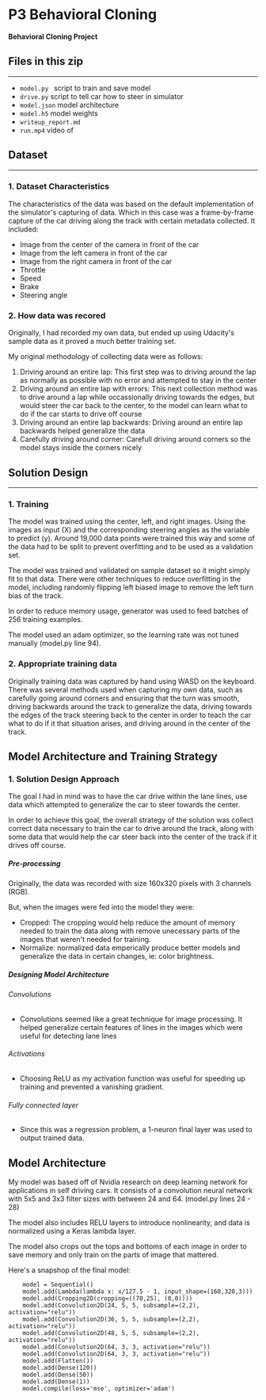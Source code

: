 # P3 Behavioral Cloning

**Behavioral Cloning Project**

## Files in this zip
---
* ```model.py ``` script to train and save model
* ```drive.py``` script to tell car how to steer in simulator
* ```model.json``` model architecture
* ```model.h5``` model weights
* ```writeup_report.md```
* ```run.mp4``` video of
## Dataset
---
### 1. Dataset Characteristics
The characteristics of the data was based on the default implementation of the simulator's capturing of data. Which in this case was a frame-by-frame capture of the car driving along the track with certain metadata collected. It included:
- Image from the center of the camera in front of the car
- Image from the left camera in front of the car
- Image from the right camera in front of the car
- Throttle
- Speed
- Brake
- Steering angle

### 2. How data was recored
Originally, I had recorded my own data, but ended up using Udacity's sample data as it proved a much better training set.

My original methodology of collecting data were as follows:
1. Driving around an entire lap: This first step was to driving around the lap as normally as possible with no error and attempted to stay in the center
2. Driving around an entire lap with errors: This next collection method was to drive around a lap while occassionally driving towards the edges, but would steer the car back to the center, to the model can learn what to do if the car starts to drive off course
3. Driving around an entire lap backwards: Driving around an entire lap backwards helped generalize the data
4. Carefully driving around corner: Carefull driving around corners so the model stays inside the corners nicely

## Solution Design
---
### 1. Training
The model was trained using the center, left, and right images. Using the images as input (X) and the corresponding steering angles as the variable to predict (y). Around 19,000 data points were trained this way and some of the data had to be split to prevent overfitting and to be used as a validation set.

The model was trained and validated on sample dataset so it might simply fit to that data. There were other techniques to reduce overfitting in the model, including randomly flipping left biased image to remove the left turn bias of the track.

In order to reduce memory usage, generator was used to feed batches of 256 training examples.

The model used an adam optimizer, so the learning rate was not tuned manually (model.py line 94).

### 2. Appropriate training data

Originally training data was captured by hand using WASD on the keyboard. There was several methods used when capturing my own data, such as carefully going around corners and ensuring that the turn was smooth, driving backwards around the track to generalize the data, driving towards the edges of the track steering back to the center in order to teach the car what to do if it that situation arises, and driving around in the center of the track.

## Model Architecture and Training Strategy

### 1. Solution Design Approach
The goal I had in mind was to have the car drive within the lane lines, use data which attempted to generalize the car to steer towards the center.

In order to achieve this goal, the overall strategy of the solution was collect correct data necessary to train the car to drive around the track, along with some data that would help the car steer back into the center of the track if it drives off course. 

##### Pre-processing
Originally, the data was recorded with size 160x320 pixels with 3 channels (RGB).

But, when the images were fed into the model they were:
- Cropped: The cropping would help reduce the amount of memory needed to train the data along with remove unecessary parts of the images that weren't needed for training.
-  Normalize: normalized data emperically produce better models and generalize the data in certain changes, ie: color brightness.

##### Designing Model Architecture
###### Convolutions
- Convolutions seemed like a great technique for image processing. It helped generalize certain features of lines in the images which were useful for detecting lane lines
###### Activations
- Choosing ReLU as my activation function was useful for speeding up training and prevented a vanishing gradient.

###### Fully connected layer
- Since this was a regression problem, a 1-neuron final layer was used to output trained data.

## Model Architecture
My model was based off of Nvidia research on deep learning network for applications in self driving cars. It consists of a convolution neural network with 5x5 and 3x3 filter sizes with between 24 and 64. (model.py lines 24 - 28)

The model also includes RELU layers to introduce nonlinearity, and data is normalized using a Keras lambda layer.

The model also crops out the tops and bottoms of each image in order to save memory and only train on the parts of image that mattered.

Here's a snapshop of the final model:
~~~~
    model = Sequential()
    model.add(Lambda(lambda x: x/127.5 - 1, input_shape=(160,320,3)))
    model.add(Cropping2D(cropping=((70,25), (0,0))))
    model.add(Convolution2D(24, 5, 5, subsample=(2,2), activation="relu"))
    model.add(Convolution2D(36, 5, 5, subsample=(2,2), activation="relu"))
    model.add(Convolution2D(48, 5, 5, subsample=(2,2), activation="relu"))
    model.add(Convolution2D(64, 3, 3, activation="relu"))
    model.add(Convolution2D(64, 3, 3, activation="relu"))
    model.add(Flatten())
    model.add(Dense(120))
    model.add(Dense(50))
    model.add(Dense(1))
    model.compile(loss='mse', optimizer='adam')
~~~~


